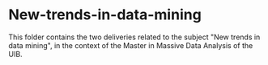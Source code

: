 # New-trends-in-data-mining

This folder contains the two deliveries related to the subject "New trends in data mining", in the context of the Master in Massive Data Analysis of the UIB.
